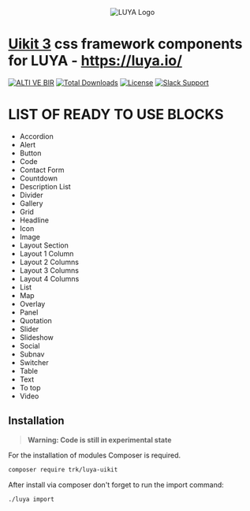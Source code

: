 <p align="center">
  <img src="https://raw.githubusercontent.com/luyadev/luya/master/docs/logo/luya-logo-0.2x.png" alt="LUYA Logo"/>
</p>

# [Uikit 3](https://getuikit.com/) css framework components for LUYA - https://luya.io/

[![ALTI VE BIR](https://img.shields.io/badge/Powered%20By-ALTI%20VE%20BIR%20IT.-brightgreen.svg)](https://altivebir.com)
[![Total Downloads](https://poser.pugx.org/trk/luya-uikit/downloads)](https://packagist.org/packages/trk/luya-uikit-kickstarter)
[![License](https://poser.pugx.org/trk/luya-uikit/license)](https://packagist.org/packages/trk/luya-uikit-kickstarter)
[![Slack Support](https://img.shields.io/badge/Slack-luyadev-yellowgreen.svg)](https://slack.luya.io/)

# LIST OF READY TO USE BLOCKS

+ Accordion
+ Alert
+ Button
+ Code
+ Contact Form
+ Countdown
+ Description List
+ Divider
+ Gallery
+ Grid
+ Headline
+ Icon
+ Image
+ Layout Section
+ Layout 1 Column
+ Layout 2 Columns
+ Layout 3 Columns
+ Layout 4 Columns
+ List
+ Map
+ Overlay
+ Panel
+ Quotation
+ Slider
+ Slideshow
+ Social
+ Subnav
+ Switcher
+ Table
+ Text
+ To top
+ Video

## Installation

> **Warning: Code is still in experimental state**

For the installation of modules Composer is required.

```sh
composer require trk/luya-uikit
```

After install via composer don't forget to run the import command:

```sh
./luya import
```
